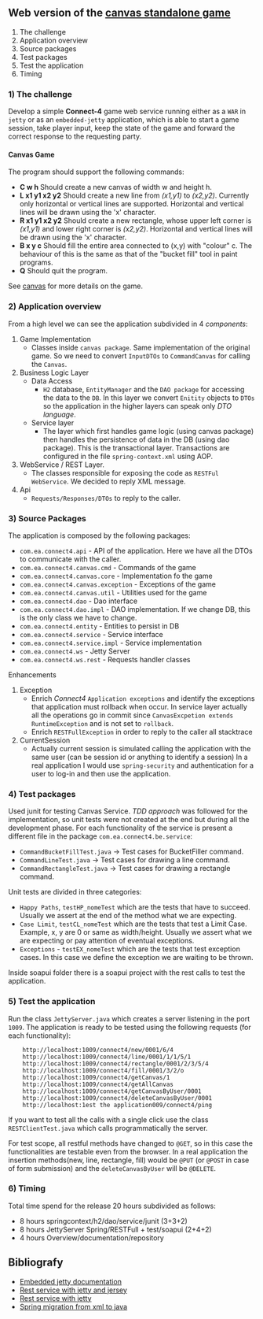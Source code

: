 ## Web version of the [canvas standalone game](https://github.com/ermalaliraj/canvas/) 

1.	The challenge
2.	Application overview
4.	Source packages
5.	Test packages
5.	Test the application
6.	Timing

### 1) The challenge

Develop a simple **Connect-4** game web service running either as a `WAR` in `jetty` or
as an `embedded-jetty` application, which is able to start a game session, take player
input, keep the state of the game and forward the correct response to the requesting
party.

#### Canvas Game
The program should support the following commands:
- __C w h__ Should create a new canvas of width w and height h.
- __L x1 y1 x2 y2__ Should create a new line from _(x1,y1)_ to _(x2,y2)_. Currently only horizontal or vertical lines are supported. Horizontal and vertical lines will be drawn using the 'x' character.
- __R x1 y1 x2 y2__ Should create a new rectangle, whose upper left corner is _(x1,y1)_ and lower right corner is _(x2,y2)_. Horizontal and vertical lines will be drawn using the 'x' character.
- __B x y c__ Should fill the entire area connected to (x,y) with "colour" c. The behaviour of this is the same as that of the "bucket fill" tool in paint programs.
- __Q__ Should quit the program.

See [canvas](https://github.com/ermalaliraj/canvas/) for more details on the game.

### 2) Application overview

From a high level we can see the application subdivided in 4 _components_:

1. Game Implementation 
    * Classes inside `canvas package`. Same implementation of the original game. So we need to convert `InputDTOs` to `CommandCanvas` for calling the `Canvas`.
2. Business Logic Layer
	* Data Access
	    * `H2` database, `EntityManager` and the `DAO package` for accessing the data to the `DB`. In this layer we convert `Enitity` objects to `DTOs` so the application in the higher layers can speak only _DTO language_.
	* Service layer
	    * The layer which first handles game logic (using canvas package) then handles 
	the persistence of data in the DB (using dao package). This is the transactional layer. Transactions are configured in the file `spring-context.xml` using AOP.
3. WebService / REST Layer. 
    * The classes responsible for exposing the code as `RESTFul WebService`. We decided to reply XML message.
4. Api
    * `Requests/Responses/DTOs` to reply to the caller.


### 3) Source Packages

The application is composed by the following packages:

- `com.ea.connect4.api`  - API of the application. Here we have all the DTOs to communicate with the caller.      
- `com.ea.connect4.canvas.cmd`  - Commands of the game
- `com.ea.connect4.canvas.core` - Implementation fo the game
- `com.ea.connect4.canvas.exception` - Exceptions of the game
- `com.ea.connect4.canvas.util`      - Utilities used for the game
- `com.ea.connect4.dao`       - Dao interface
- `com.ea.connect4.dao.impl` - DAO implementation. If we change DB, this is the only class we have to change.
- `com.ea.connect4.entity`   - Entities to persist in DB
- `com.ea.connect4.service`  - Service interface
- `com.ea.connect4.service.impl` - Service implementation
- `com.ea.connect4.ws` - Jetty Server
- `com.ea.connect4.ws.rest` - Requests handler classes
	

Enhancements
1. Exception 
    * Enrich _Connect4_ `Application exceptions` and identify the exceptions that application must rollback when occur. In service layer actually all the operations go in commit since `CanvasExcpetion extends RuntimeException` and is not set to `rollback`.
	* Enrich `RESTFullException` in order to reply to the caller all stacktrace
2. CurrentSession 
	* Actually current session is simulated calling the application with the same user (can be session id or anything to identify a session) In a real application I would use `spring-security` and authentication for a user to log-in and then use the application.


### 4) Test packages

Used junit for testing Canvas Service. _TDD approach_ was followed for the implementation, 
so unit tests were not created at the end but during all the development phase.
For each functionality of the service is present a different file in the package `com.ea.connect4.be.service`:
- `CommandBucketFillTest.java` -> Test cases for BucketFiller command.
- `CommandLineTest.java` -> Test cases for drawing a line command.
- `CommandRectangleTest.java` -> Test cases for drawing a rectangle command.

Unit tests are divided in three categories:
- `Happy Paths`, `testHP_nomeTest` which are the tests that have to succeed. Usually we assert at the end of the method what we are expecting.
- `Case Limit`, `testCL_nomeTest` which are the tests that test a Limit Case. Example, x, y are 0 or same as width/height.  Usually we assert what we are expecting or pay attention of eventual exceptions.
- `Exceptions`  - `testEX_nomeTest` which are the tests that test exception cases. In this case we define the exception we are waiting to be thrown.

Inside soapui folder there is a soapui project with the rest calls to test the application.
	
	
### 5) Test the application

Run the class `JettyServer.java` which creates a server listening in the port `1009`.
The application is ready to be tested using the following requests (for each functionality):
```
	http://localhost:1009/connect4/new/0001/6/4
	http://localhost:1009/connect4/line/0001/1/1/5/1
	http://localhost:1009/connect4/rectangle/0001/2/3/5/4
	http://localhost:1009/connect4/fill/0001/3/2/o
	http://localhost:1009/connect4/getCanvas/1
	http://localhost:1009/connect4/getAllCanvas
	http://localhost:1009/connect4/getCanvasByUser/0001
	http://localhost:1009/connect4/deleteCanvasByUser/0001
	http://localhost:1est the application009/connect4/ping 
```
If you want to test all the calls with a single click use the class `RESTClientTest.java` which calls programmatically the server.

For test scope, all restful methods have changed to `@GET`, so in this case the functionalities are testable even from the browser.
In a real application the insertion methods(new, line, rectangle, fill) would be `@PUT` (or `@POST` in case of form submission) and the `deleteCanvasByUser` will be `@DELETE`.
	
### 6) Timing

Total time spend for the release 20 hours subdivided as follows:
- 8 hours springcontext/h2/dao/service/junit  (3+3+2)
- 8 hours JettyServer Spring/RESTFull + test/soapui (2+4+2)
- 4 hours Overview/documentation/repository
	
	
	
	
## Bibliografy
- [Embedded jetty documentation](https://www.eclipse.org/jetty/documentation/9.3.x/embedded-examples.html)
- [Rest service with jetty and jersey](https://www.acando.no/thedailypassion/200555/a-rest-service-with-jetty-and-jersey)
- [Rest service with jetty](http://jlunaquiroga.blogspot.it/2014/01/restful-web-services-with-jetty-and.html)
- [Spring migration from xml to java](http://www.robinhowlett.com/blog/2013/02/13/spring-app-migration-from-xml-to-java-based-config/)
